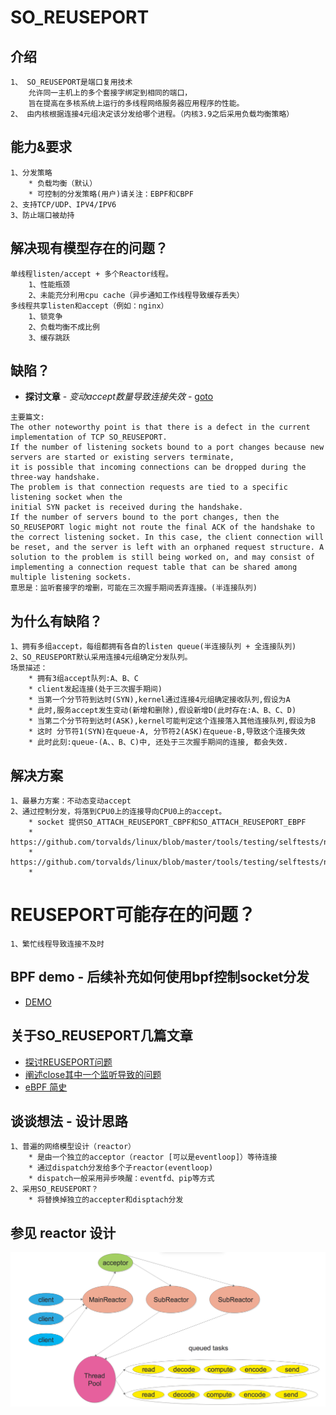 # SO_REUSEPORT
## 介绍
```
1、 SO_REUSEPORT是端口复用技术
    允许同一主机上的多个套接字绑定到相同的端口，
    旨在提高在多核系统上运行的多线程网络服务器应用程序的性能。
2、 由内核根据连接4元组决定该分发给哪个进程。（内核3.9之后采用负载均衡策略）
```
## 能力&要求
```
1、分发策略
    * 负载均衡（默认）
    * 可控制的分发策略(用户)请关注：EBPF和CBPF
2、支持TCP/UDP、IPV4/IPV6
3、防止端口被劫持
```

## 解决现有模型存在的问题？
```
单线程listen/accept + 多个Reactor线程。
    1、性能瓶颈
    2、未能充分利用cpu cache（异步通知工作线程导致缓存丢失）
多线程共享listen和accept（例如：nginx）
    1、锁竞争
    2、负载均衡不成比例
    3、缓存跳跃
```

## 缺陷？
* **探讨文章** - *变动accept数量导致连接失效* - [goto](https://lwn.net/Articles/542738)
```
主要篇文:
The other noteworthy point is that there is a defect in the current implementation of TCP SO_REUSEPORT. 
If the number of listening sockets bound to a port changes because new servers are started or existing servers terminate, 
it is possible that incoming connections can be dropped during the three-way handshake. 
The problem is that connection requests are tied to a specific listening socket when the 
initial SYN packet is received during the handshake. 
If the number of servers bound to the port changes, then the SO_REUSEPORT logic might not route the final ACK of the handshake to the correct listening socket. In this case, the client connection will be reset, and the server is left with an orphaned request structure. A solution to the problem is still being worked on, and may consist of implementing a connection request table that can be shared among multiple listening sockets.
意思是：监听套接字的增删，可能在三次握手期间丢弃连接。(半连接队列)
```

## 为什么有缺陷？
```
1、拥有多组accept，每组都拥有各自的listen queue(半连接队列 + 全连接队列)
2、SO_REUSEPORT默认采用连接4元组确定分发队列。
场景描述：
    * 拥有3组accept队列:A、B、C
    * client发起连接(处于三次握手期间)
    * 当第一个分节符到达时(SYN),kernel通过连接4元组确定接收队列,假设为A
    * 此时,服务accept发生变动(新增和删除),假设新增D(此时存在:A、B、C、D)
    * 当第二个分节符到达时(ASK),kernel可能判定这个连接落入其他连接队列,假设为B
    * 这时 分节符1(SYN)在queue-A, 分节符2(ASK)在queue-B,导致这个连接失效
    * 此时此刻:queue-(A、、B、C)中, 还处于三次握手期间的连接, 都会失效.
```

## 解决方案
```
1、最暴力方案：不动态变动accept
2、通过控制分发，将落到CPU0上的连接导向CPU0上的accept。
    * socket 提供SO_ATTACH_REUSEPORT_CBPF和SO_ATTACH_REUSEPORT_EBPF
    * https://github.com/torvalds/linux/blob/master/tools/testing/selftests/net/reuseport_bpf_cpu.c
    * https://github.com/torvalds/linux/blob/master/tools/testing/selftests/net/reuseport_bpf_numa.c
    * 
```
# REUSEPORT可能存在的问题？
```
1、繁忙线程导致连接不及时
```

## BPF demo - 后续补充如何使用bpf控制socket分发
* [DEMO](https://github.com/torvalds/linux/tree/master/tools/testing/selftests/net)

## 关于SO_REUSEPORT几篇文章
* [探讨REUSEPORT问题](https://lwn.net/Articles/542629)
* [阐述close其中一个监听导致的问题](https://engineeringblog.yelp.com/2015/04/true-zero-downtime-haproxy-reloads.html)
* [eBPF 简史](https://blog.cloudflare.com/perfect-locality-and-three-epic-systemtap-scripts/)

## 谈谈想法 - 设计思路
```
1、普遍的网络模型设计（reactor）
    * 是由一个独立的acceptor（reactor [可以是eventloop]）等待连接
    * 通过dispatch分发给多个子reactor(eventloop)
    * dispatch一般采用异步唤醒：eventfd、pip等方式
2、采用SO_REUSEPORT？
    * 将替换掉独立的accepter和disptach分发
```
## 参见 reactor 设计
![image](/Picture/multi_reactor_thread_pool.png)